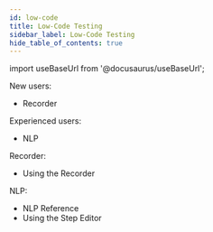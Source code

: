 ```yaml
---
id: low-code
title: Low-Code Testing
sidebar_label: Low-Code Testing
hide_table_of_contents: true
---
```


import useBaseUrl from '@docusaurus/useBaseUrl';

New users:
  * Recorder

Experienced users:
  * NLP

Recorder:
  * Using the Recorder

NLP:
  * NLP Reference
  * Using the Step Editor
